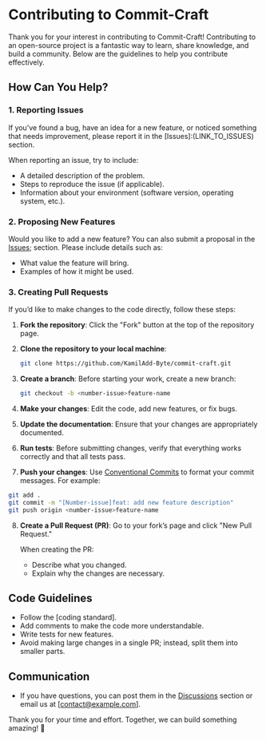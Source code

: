# Contributing to Commit-Craft

Thank you for your interest in contributing to Commit-Craft! Contributing to an open-source project is a fantastic way to learn, share knowledge, and build a community. Below are the guidelines to help you contribute effectively.

## How Can You Help?

### 1. Reporting Issues

If you’ve found a bug, have an idea for a new feature, or noticed something that needs improvement, please report it in the [Issues]:(LINK_TO_ISSUES) section.

When reporting an issue, try to include:
- A detailed description of the problem.
- Steps to reproduce the issue (if applicable).
- Information about your environment (software version, operating system, etc.).

### 2. Proposing New Features

Would you like to add a new feature? You can also submit a proposal in the [Issues](https://github.com/KamilAdd-Byte/commit-craft/issues); section. Please include details such as:
- What value the feature will bring.
- Examples of how it might be used.

### 3. Creating Pull Requests

If you’d like to make changes to the code directly, follow these steps:

1. **Fork the repository**:
   Click the "Fork" button at the top of the repository page.

2. **Clone the repository to your local machine**:
   ```bash
   git clone https://github.com/KamilAdd-Byte/commit-craft.git
   ```

3. **Create a branch**:
   Before starting your work, create a new branch:
   ```bash
   git checkout -b <number-issue>feature-name
   ```

4. **Make your changes**:
   Edit the code, add new features, or fix bugs.

5. **Update the documentation**:
   Ensure that your changes are appropriately documented.

6. **Run tests**:
   Before submitting changes, verify that everything works correctly and that all tests pass.

7.  **Push your changes**:
    Use [Conventional Commits](https://www.conventionalcommits.org/) to format your commit messages. For example:
   ```bash
   git add .
   git commit -m "[Number-issue]feat: add new feature description"
   git push origin <number-issue>feature-name
   ```

8. **Create a Pull Request (PR)**:
   Go to your fork’s page and click "New Pull Request."

   When creating the PR:
   - Describe what you changed.
   - Explain why the changes are necessary.

## Code Guidelines

- Follow the [coding standard].
- Add comments to make the code more understandable.
- Write tests for new features.
- Avoid making large changes in a single PR; instead, split them into smaller parts.

## Communication

- If you have questions, you can post them in the [Discussions](https://github.com/KamilAdd-Byte/commit-craft/discussions) section or email us at [contact@example.com].

Thank you for your time and effort. Together, we can build something amazing! 🎉
